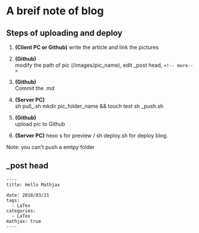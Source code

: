 # A breif note of blog

## Steps of uploading and deploy
1. **(Client PC or Github)** 
  write the article and link the pictures
  
2. **(Github)**             
  modify the path of pic (/images/pic_name), 
  edit _post head, ```<!-- more-->```
  
3. **(Github)**              
  Commit the .md 
  
4. **(Server PC)**           
  sh pull_.sh 
  mkdir pic_folder_name && touch test
  sh _push.sh

5. **(Github)**   
  upload pic to Github
  
6. **(Server PC)**
  hexo s for preview /
  sh deploy.sh for deploy blog.

Note: you can't push a emtpy folder

## _post head
```
----
title: Hello Mathjax

date: 2018/03/21
tags:
  - LaTex
categories: 
  - LaTex
mathjax: true
----
```
